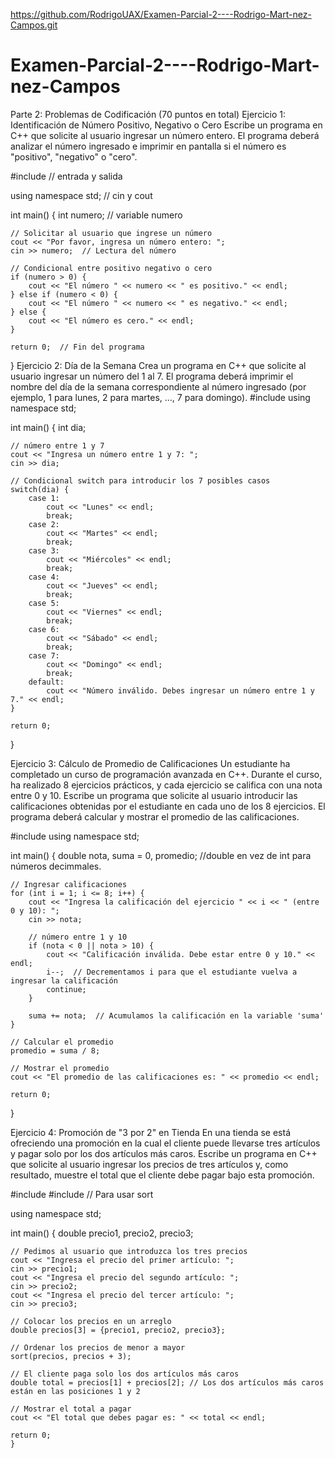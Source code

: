 https://github.com/RodrigoUAX/Examen-Parcial-2----Rodrigo-Mart-nez-Campos.git

# Examen-Parcial-2----Rodrigo-Mart-nez-Campos

Parte 2: Problemas de Codificación (70 puntos en total)
Ejercicio 1: Identificación de Número Positivo, Negativo o Cero
Escribe un programa en C++ que solicite al usuario ingresar un número entero. El programa deberá analizar el número ingresado e imprimir en pantalla si el número es "positivo", "negativo" o "cero". 

#include <iostream>  // entrada y salida

using namespace std;  // cin y cout

int main() {
    int numero;  // variable numero

    // Solicitar al usuario que ingrese un número
    cout << "Por favor, ingresa un número entero: ";
    cin >> numero;  // Lectura del número

    // Condicional entre positivo negativo o cero
    if (numero > 0) {
        cout << "El número " << numero << " es positivo." << endl;
    } else if (numero < 0) {
        cout << "El número " << numero << " es negativo." << endl;
    } else {
        cout << "El número es cero." << endl;
    }

    return 0;  // Fin del programa
}
Ejercicio 2: Día de la Semana
Crea un programa en C++ que solicite al usuario ingresar un número del 1 al 7. El programa deberá imprimir el nombre del día de la semana correspondiente al número ingresado (por ejemplo, 1 para lunes, 2 para martes, ..., 7 para domingo). 
#include <iostream>
using namespace std;

int main() {
    int dia;

    // número entre 1 y 7
    cout << "Ingresa un número entre 1 y 7: ";
    cin >> dia;

    // Condicional switch para introducir los 7 posibles casos
    switch(dia) {
        case 1:
            cout << "Lunes" << endl;
            break;
        case 2:
            cout << "Martes" << endl;
            break;
        case 3:
            cout << "Miércoles" << endl;
            break;
        case 4:
            cout << "Jueves" << endl;
            break;
        case 5:
            cout << "Viernes" << endl;
            break;
        case 6:
            cout << "Sábado" << endl;
            break;
        case 7:
            cout << "Domingo" << endl;
            break;
        default:
            cout << "Número inválido. Debes ingresar un número entre 1 y 7." << endl;
    }

    return 0;
}

Ejercicio 3: Cálculo de Promedio de Calificaciones
Un estudiante ha completado un curso de programación avanzada en C++. Durante el curso, ha realizado 8 ejercicios prácticos, y cada ejercicio se califica con una nota entre 0 y 10. Escribe un programa que solicite al usuario introducir las calificaciones obtenidas por el estudiante en cada uno de los 8 ejercicios. El programa deberá calcular y mostrar el promedio de las calificaciones. 

#include <iostream>
using namespace std;

int main() {
    double nota, suma = 0, promedio; //double en vez de int para números decimmales.
    
    // Ingresar calificaciones
    for (int i = 1; i <= 8; i++) {
        cout << "Ingresa la calificación del ejercicio " << i << " (entre 0 y 10): ";
        cin >> nota;

        // número entre 1 y 10
        if (nota < 0 || nota > 10) {
            cout << "Calificación inválida. Debe estar entre 0 y 10." << endl;
            i--;  // Decrementamos i para que el estudiante vuelva a ingresar la calificación
            continue;
        }

        suma += nota;  // Acumulamos la calificación en la variable 'suma'
    }

    // Calcular el promedio
    promedio = suma / 8;

    // Mostrar el promedio
    cout << "El promedio de las calificaciones es: " << promedio << endl;

    return 0;
}

Ejercicio 4: Promoción de "3 por 2" en Tienda
En una tienda se está ofreciendo una promoción en la cual el cliente puede llevarse tres artículos y pagar solo por los dos artículos más caros. Escribe un programa en C++ que solicite al usuario ingresar los precios de tres artículos y, como resultado, muestre el total que el cliente debe pagar bajo esta promoción.

#include <iostream>
#include <algorithm>  // Para usar sort

using namespace std;

int main() {
    double precio1, precio2, precio3;

    // Pedimos al usuario que introduzca los tres precios
    cout << "Ingresa el precio del primer artículo: ";
    cin >> precio1;
    cout << "Ingresa el precio del segundo artículo: ";
    cin >> precio2;
    cout << "Ingresa el precio del tercer artículo: ";
    cin >> precio3;

    // Colocar los precios en un arreglo
    double precios[3] = {precio1, precio2, precio3};

    // Ordenar los precios de menor a mayor
    sort(precios, precios + 3);

    // El cliente paga solo los dos artículos más caros
    double total = precios[1] + precios[2]; // Los dos artículos más caros están en las posiciones 1 y 2

    // Mostrar el total a pagar
    cout << "El total que debes pagar es: " << total << endl;

    return 0;
    }
